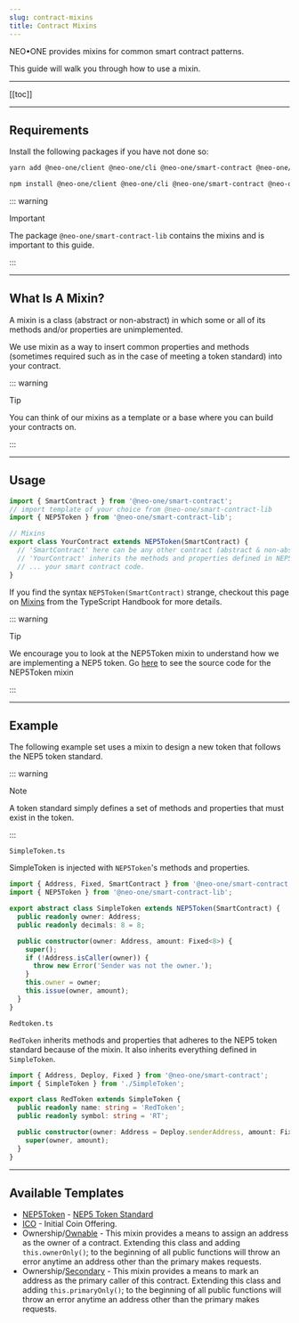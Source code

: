 ```yaml
---
slug: contract-mixins
title: Contract Mixins
---
```


NEO•ONE provides mixins for common smart contract patterns.

This guide will walk you through how to use a mixin.

---

[[toc]]

---

## Requirements

Install the following packages if you have not done so:

```bash
yarn add @neo-one/client @neo-one/cli @neo-one/smart-contract @neo-one/smart-contract-test @neo-one/smart-contract-lib @neo-one/smart-contract-typescript-plugin
```

```bash
npm install @neo-one/client @neo-one/cli @neo-one/smart-contract @neo-one/smart-contract-test @neo-one/smart-contract-lib @neo-one/smart-contract-typescript-plugin
```

::: warning

Important

The package `@neo-one/smart-contract-lib` contains the mixins and is important to this guide.

:::

---

## What Is A Mixin?

A mixin is a class (abstract or non-abstract) in which some or all of its methods and/or properties are unimplemented.

We use mixin as a way to insert common properties and methods (sometimes required such as in the case of meeting a token standard) into your contract.

::: warning

Tip

You can think of our mixins as a template or a base where you can build your contracts on.

:::

---

## Usage

```typescript
import { SmartContract } from '@neo-one/smart-contract';
// import template of your choice from @neo-one/smart-contract-lib
import { NEP5Token } from '@neo-one/smart-contract-lib';

// Mixins
export class YourContract extends NEP5Token(SmartContract) {
  // 'SmartContract' here can be any other contract (abstract & non-abstract class) that extends SmartContract class
  // 'YourContract' inherits the methods and properties defined in NEP5TokenClass returned by NEP5Token
  // ... your smart contract code.
}
```

If you find the syntax `NEP5Token(SmartContract)` strange, checkout this page on [Mixins](https://www.typescriptlang.org/docs/handbook/mixins.html) from the TypeScript Handbook for more details.

::: warning

Tip

We encourage you to look at the NEP5Token mixin to understand how we are implementing a NEP5 token. Go [here](https://github.com/neo-one-suite/neo-one/blob/master-2.x/packages/neo-one-smart-contract-lib/src/NEP5Token.ts) to see the source code for the NEP5Token mixin

:::

---

## Example

The following example set uses a mixin to design a new token that follows the NEP5 token standard.

::: warning

Note

A token standard simply defines a set of methods and properties that must exist in the token.

:::

`SimpleToken.ts`

SimpleToken is injected with `NEP5Token`'s methods and properties.

```typescript
import { Address, Fixed, SmartContract } from '@neo-one/smart-contract';
import { NEP5Token } from '@neo-one/smart-contract-lib';

export abstract class SimpleToken extends NEP5Token(SmartContract) {
  public readonly owner: Address;
  public readonly decimals: 8 = 8;

  public constructor(owner: Address, amount: Fixed<8>) {
    super();
    if (!Address.isCaller(owner)) {
      throw new Error('Sender was not the owner.');
    }
    this.owner = owner;
    this.issue(owner, amount);
  }
}
```

`Redtoken.ts`

`RedToken` inherits methods and properties that adheres to the NEP5 token standard because of the mixin. It also inherits everything defined in `SimpleToken`.

```typescript
import { Address, Deploy, Fixed } from '@neo-one/smart-contract';
import { SimpleToken } from './SimpleToken';

export class RedToken extends SimpleToken {
  public readonly name: string = 'RedToken';
  public readonly symbol: string = 'RT';

  public constructor(owner: Address = Deploy.senderAddress, amount: Fixed<8> = 1_000_000_00000000) {
    super(owner, amount);
  }
}
```

---

## Available Templates

- [NEP5Token](https://github.com/neo-one-suite/neo-one/blob/master-2.x/packages/neo-one-smart-contract-lib/src/NEP5Token.ts) - [NEP5 Token Standard](https://docs.neo.org/tutorial/en-us/9-smartContract/What_is_nep5.html)
- [ICO](https://github.com/neo-one-suite/neo-one/blob/master-2.x/packages/neo-one-smart-contract-lib/src/ICO.ts) - Initial Coin Offering.
- Ownership/[Ownable](https://github.com/neo-one-suite/neo-one/blob/master-2.x/packages/neo-one-smart-contract-lib/src/ownership/Ownable.ts) - This mixin provides a means to assign an address as the owner of a contract. Extending this class and adding `this.ownerOnly()`; to the beginning of all public functions will throw an error anytime an address other than the primary makes requests.
- Ownership/[Secondary](https://github.com/neo-one-suite/neo-one/blob/master-2.x/packages/neo-one-smart-contract-lib/src/ownership/Secondary.ts) - This mixin provides a means to mark an address as the primary caller of this contract. Extending this class and adding `this.primaryOnly()`; to the beginning of all public functions will throw an error anytime an address other than the primary makes requests.
